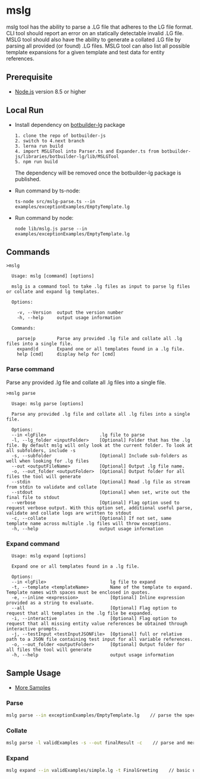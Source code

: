 # mslg
mslg tool has the ability to parse a .LG file that adheres to the LG file format. CLI tool should report an error on an statically detectable invalid .LG file. MSLG tool should also have the ability to generate a collated .LG file by parsing all provided (or found) .LG files. MSLG tool can also list all possible template expansions for a given template and test data for entity references.

## Prerequisite

- [Node.js](https://nodejs.org/) version 8.5 or higher

## Local Run
- Install dependency on [botbuilder-lg](https://github.com/Microsoft/botbuilder-js/tree/4.next/libraries/botbuilder-lg/src) package
  ```
  1. clone the repo of botbuilder-js
  2. switch to 4.next branch
  3. lerna run build
  4. import MSLGTool into Parser.ts and Expander.ts from botbuilder-js/libraries/botbuilder-lg/lib/MSLGTool
  5. npm run build
  ``` 
  The dependency will be removed once the botbuilder-lg package is published.
  
- Run command by ts-node:
  ```
  ts-node src/mslg-parse.ts --in examples/exceptionExamples/EmptyTemplate.lg
  ```
- Run command by node:
  ```
  node lib/mslg.js parse --in examples/exceptionExamples/EmptyTemplate.lg
  ```

## Commands
```
>mslg

  Usage: mslg [command] [options]

  mslg is a command tool to take .lg files as input to parse lg files or collate and expand lg templates.

  Options:

    -v, --Version  output the version number
    -h, --help     output usage information

  Commands:

    parse|p        Parse any provided .lg file and collate all .lg files into a single file.
    expand|d       Expand one or all templates found in a .lg file.
    help [cmd]     display help for [cmd]
```

### Parse command

Parse any provided .lg file and collate all .lg files into a single file.
```
>mslg parse

  Usage: mslg parse [options]

  Parse any provided .lg file and collate all .lg files into a single file.

  Options:
  --in <lgFile>                    .lg file to parse
  -l, --lg_folder <inputFolder>    [Optional] Folder that has the .lg file. By default mslg will only look at the current folder. To look at all subfolders, include -s
  -s, --subfolder                  [Optional] Include sub-folders as well when looking for .lg files
  --out <outputFileName>           [Optional] Output .lg file name.
  -o, --out_folder <outputFolder>  [Optional] Output folder for all files the tool will generate
  --stdin                          [Optional] Read .lg file as stream from stdin to validate and collate
  --stdout                         [Optional] when set, write out the final file to stdout
  --verbose                        [Optional] Flag option used to request verbose output. With this option set, additional useful parse, validate and collate logs are written to stdout
  -c, --collate                    [Optional] If not set, same template name across multiple .lg files will throw exceptions.
  -h, --help                       output usage information
  ```

  ### Expand command
```
  Usage: mslg expand [options]

  Expand one or all templates found in a .lg file.

  Options:
  --in <lgFile>                        lg file to expand
  -t, --template <templateName>        Name of the template to expand. Template names with spaces must be enclosed in quotes.
  -e, --inline <expression>            [Optional] Inline expression provided as a string to evaluate.
  --all                                [Optional] Flag option to request that all templates in the .lg file be expanded.
  -i, --interactive                    [Optional] Flag option to request that all missing entity value references be obtained through interactive prompts.
  -j, --testInput <testInputJSONFile>  [Optional] full or relative path to a JSON file containing test input for all variable references.
  -o, --out_folder <outputFolder>      [Optional] Output folder for all files the tool will generate
  -h, --help                           output usage information
```

## Sample Usage
- [More Samples](examples/samples.md)

 ### Parse
```bash
mslg parse --in exceptionExamples/EmptyTemplate.lg    // parse the specific lg file.
```

 ### Collate
```bash
mslg parse -l validExamples -s --out finalResult -c    // parse and merge all templates under folder validExamples into single finalResult file.
```

 ### Expand
```bash
mslg expand --in validExamples/simple.lg -t FinalGreeting    // basic usage of expand command.
```
